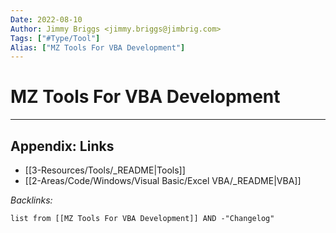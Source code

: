 ```yaml
---
Date: 2022-08-10
Author: Jimmy Briggs <jimmy.briggs@jimbrig.com>
Tags: ["#Type/Tool"]
Alias: ["MZ Tools For VBA Development"]
---
```


# MZ Tools For VBA Development

***

## Appendix: Links

- [[3-Resources/Tools/_README|Tools]]
- [[2-Areas/Code/Windows/Visual Basic/Excel VBA/_README|VBA]]

*Backlinks:*

```dataview
list from [[MZ Tools For VBA Development]] AND -"Changelog"
```
